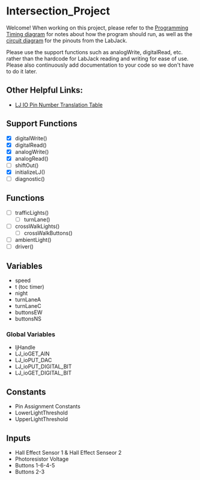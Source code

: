 # Intersection_Project
Welcome! When working on this project, please refer to the [Programming Timing diagram](https://github.com/faberc/Intersection_Project/blob/master/Documentation/Programming%20Timing%20Diagram.pdf) for notes about how the program should run, as well as the [circuit diagram](https://github.com/faberc/Intersection_Project/blob/master/Documentation/IntersectionWiringOverview.png) for the pinouts from the LabJack.

Please use the support functions such as analogWrite, digitalRead, etc. rather than the hardcode for LabJack reading and writing for ease of use. Please also continuously add documentation to your code so we don't have to do it later.

Other Helpful Links:
--------------------
- [LJ IO Pin Number Translation Table](https://github.com/faberc/Intersection_Project/blob/master/Documentation/LJ_Pin_Numbers.pdf)

Support Functions
------------------
- [X] digitalWrite()
- [X] digitalRead()
- [X] analogWrite()
- [X] analogRead()
- [ ] shiftOut()
- [X] initializeLJ()
- [ ] diagnostic()

Functions
------------------
- [ ] trafficLights()
  - [ ] turnLane()
- [ ] crossWalkLights()
  - [ ] crossWalkButtons()
- [ ] ambientLight()
- [ ] driver()

Variables
------------------
- speed
- t (toc timer)
- night
- turnLaneA
- turnLaneC
- buttonsEW
- buttonsNS

### Global Variables
- ljHandle
- LJ_ioGET_AIN
- LJ_ioPUT_DAC
- LJ_ioPUT_DIGITAL_BIT
- LJ_ioGET_DIGITAL_BIT

Constants
------------------
- Pin Assignment Constants
- LowerLightThreshold
- UpperLightThreshold

Inputs
------------------
- Hall Effect Sensor 1 & Hall Effect Senseor 2
- Photoresistor Voltage
- Buttons 1-6-4-5
- Buttons 2-3
